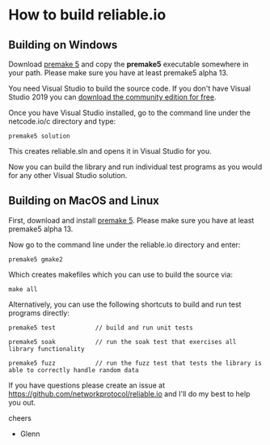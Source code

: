 How to build reliable.io
========================

## Building on Windows

Download [premake 5](https://premake.github.io/download.html) and copy the **premake5** executable somewhere in your path. Please make sure you have at least premake5 alpha 13.

You need Visual Studio to build the source code. If you don't have Visual Studio 2019 you can [download the community edition for free](https://visualstudio.microsoft.com/thank-you-downloading-visual-studio/?sku=Community&rel=16).

Once you have Visual Studio installed, go to the command line under the netcode.io/c directory and type:

    premake5 solution

This creates reliable.sln and opens it in Visual Studio for you.

Now you can build the library and run individual test programs as you would for any other Visual Studio solution.

## Building on MacOS and Linux

First, download and install [premake 5](https://premake.github.io/download.html). Please make sure you have at least premake5 alpha 13.

Now go to the command line under the reliable.io directory and enter:

    premake5 gmake2

Which creates makefiles which you can use to build the source via:

    make all

Alternatively, you can use the following shortcuts to build and run test programs directly:

    premake5 test           // build and run unit tests

    premake5 soak           // run the soak test that exercises all library functionality

    premake5 fuzz           // run the fuzz test that tests the library is able to correctly handle random data
   
If you have questions please create an issue at https://github.com/networkprotocol/reliable.io and I'll do my best to help you out.

cheers

 - Glenn
